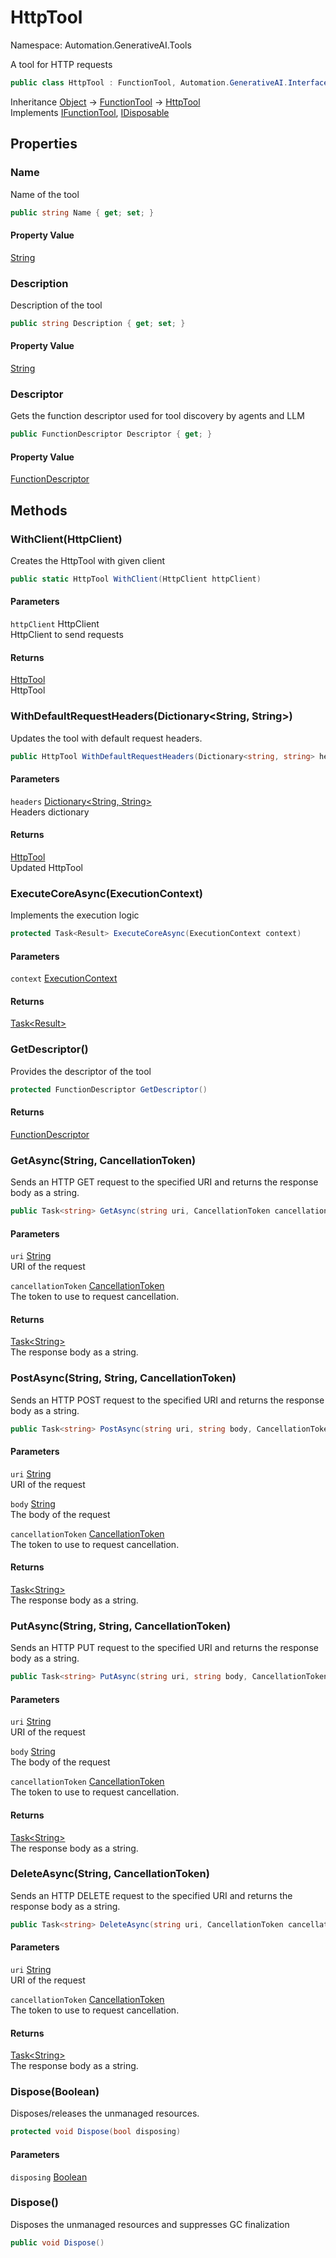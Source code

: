 # HttpTool

Namespace: Automation.GenerativeAI.Tools

A tool for HTTP requests

```csharp
public class HttpTool : FunctionTool, Automation.GenerativeAI.Interfaces.IFunctionTool, System.IDisposable
```

Inheritance [Object](https://docs.microsoft.com/en-us/dotnet/api/system.object) → [FunctionTool](./automation.generativeai.tools.functiontool.md) → [HttpTool](./automation.generativeai.tools.httptool.md)<br>
Implements [IFunctionTool](./automation.generativeai.interfaces.ifunctiontool.md), [IDisposable](https://docs.microsoft.com/en-us/dotnet/api/system.idisposable)

## Properties

### **Name**

Name of the tool

```csharp
public string Name { get; set; }
```

#### Property Value

[String](https://docs.microsoft.com/en-us/dotnet/api/system.string)<br>

### **Description**

Description of the tool

```csharp
public string Description { get; set; }
```

#### Property Value

[String](https://docs.microsoft.com/en-us/dotnet/api/system.string)<br>

### **Descriptor**

Gets the function descriptor used for tool discovery by agents and LLM

```csharp
public FunctionDescriptor Descriptor { get; }
```

#### Property Value

[FunctionDescriptor](./automation.generativeai.functiondescriptor.md)<br>

## Methods

### **WithClient(HttpClient)**

Creates the HttpTool with given client

```csharp
public static HttpTool WithClient(HttpClient httpClient)
```

#### Parameters

`httpClient` HttpClient<br>
HttpClient to send requests

#### Returns

[HttpTool](./automation.generativeai.tools.httptool.md)<br>
HttpTool

### **WithDefaultRequestHeaders(Dictionary&lt;String, String&gt;)**

Updates the tool with default request headers.

```csharp
public HttpTool WithDefaultRequestHeaders(Dictionary<string, string> headers)
```

#### Parameters

`headers` [Dictionary&lt;String, String&gt;](https://docs.microsoft.com/en-us/dotnet/api/system.collections.generic.dictionary-2)<br>
Headers dictionary

#### Returns

[HttpTool](./automation.generativeai.tools.httptool.md)<br>
Updated HttpTool

### **ExecuteCoreAsync(ExecutionContext)**

Implements the execution logic

```csharp
protected Task<Result> ExecuteCoreAsync(ExecutionContext context)
```

#### Parameters

`context` [ExecutionContext](./automation.generativeai.interfaces.executioncontext.md)<br>

#### Returns

[Task&lt;Result&gt;](https://docs.microsoft.com/en-us/dotnet/api/system.threading.tasks.task-1)<br>

### **GetDescriptor()**

Provides the descriptor of the tool

```csharp
protected FunctionDescriptor GetDescriptor()
```

#### Returns

[FunctionDescriptor](./automation.generativeai.functiondescriptor.md)<br>

### **GetAsync(String, CancellationToken)**

Sends an HTTP GET request to the specified URI and returns the response body as a string.

```csharp
public Task<string> GetAsync(string uri, CancellationToken cancellationToken)
```

#### Parameters

`uri` [String](https://docs.microsoft.com/en-us/dotnet/api/system.string)<br>
URI of the request

`cancellationToken` [CancellationToken](https://docs.microsoft.com/en-us/dotnet/api/system.threading.cancellationtoken)<br>
The token to use to request cancellation.

#### Returns

[Task&lt;String&gt;](https://docs.microsoft.com/en-us/dotnet/api/system.threading.tasks.task-1)<br>
The response body as a string.

### **PostAsync(String, String, CancellationToken)**

Sends an HTTP POST request to the specified URI and returns the response body as a string.

```csharp
public Task<string> PostAsync(string uri, string body, CancellationToken cancellationToken)
```

#### Parameters

`uri` [String](https://docs.microsoft.com/en-us/dotnet/api/system.string)<br>
URI of the request

`body` [String](https://docs.microsoft.com/en-us/dotnet/api/system.string)<br>
The body of the request

`cancellationToken` [CancellationToken](https://docs.microsoft.com/en-us/dotnet/api/system.threading.cancellationtoken)<br>
The token to use to request cancellation.

#### Returns

[Task&lt;String&gt;](https://docs.microsoft.com/en-us/dotnet/api/system.threading.tasks.task-1)<br>
The response body as a string.

### **PutAsync(String, String, CancellationToken)**

Sends an HTTP PUT request to the specified URI and returns the response body as a string.

```csharp
public Task<string> PutAsync(string uri, string body, CancellationToken cancellationToken)
```

#### Parameters

`uri` [String](https://docs.microsoft.com/en-us/dotnet/api/system.string)<br>
URI of the request

`body` [String](https://docs.microsoft.com/en-us/dotnet/api/system.string)<br>
The body of the request

`cancellationToken` [CancellationToken](https://docs.microsoft.com/en-us/dotnet/api/system.threading.cancellationtoken)<br>
The token to use to request cancellation.

#### Returns

[Task&lt;String&gt;](https://docs.microsoft.com/en-us/dotnet/api/system.threading.tasks.task-1)<br>
The response body as a string.

### **DeleteAsync(String, CancellationToken)**

Sends an HTTP DELETE request to the specified URI and returns the response body as a string.

```csharp
public Task<string> DeleteAsync(string uri, CancellationToken cancellationToken)
```

#### Parameters

`uri` [String](https://docs.microsoft.com/en-us/dotnet/api/system.string)<br>
URI of the request

`cancellationToken` [CancellationToken](https://docs.microsoft.com/en-us/dotnet/api/system.threading.cancellationtoken)<br>
The token to use to request cancellation.

#### Returns

[Task&lt;String&gt;](https://docs.microsoft.com/en-us/dotnet/api/system.threading.tasks.task-1)<br>
The response body as a string.

### **Dispose(Boolean)**

Disposes/releases the unmanaged resources.

```csharp
protected void Dispose(bool disposing)
```

#### Parameters

`disposing` [Boolean](https://docs.microsoft.com/en-us/dotnet/api/system.boolean)<br>

### **Dispose()**

Disposes the unmanaged resources and suppresses GC finalization

```csharp
public void Dispose()
```
